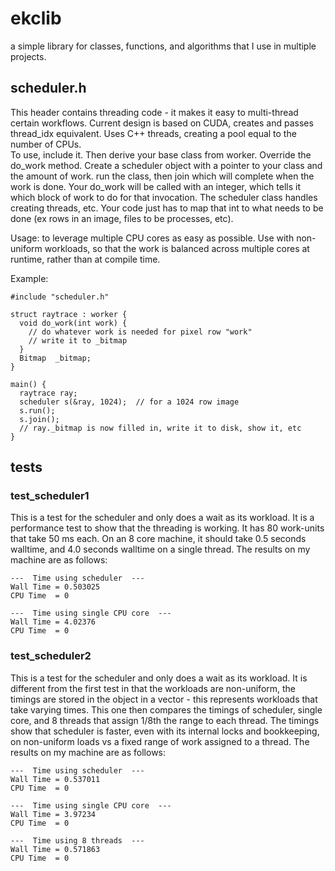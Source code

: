 # ekclib
a simple library for classes, functions, and algorithms that I use in multiple projects.

## scheduler.h
This header contains threading code - it makes it easy to multi-thread certain workflows.  Current design is based
on CUDA, creates and passes thread_idx equivalent.   Uses C++ threads, creating a pool equal to the number of CPUs.<br>
To use, include it.  Then derive your base class from worker.  Override the do_work method.
Create a scheduler object with a pointer to your class and the amount of work.  run the class, then join
which will complete when the work is done.
Your do_work will be called with an integer, which tells it which block of work to do for that invocation. The
scheduler class handles creating threads, etc.  Your code just has to map that int to what needs to be done (ex rows in
an image, files to be processes, etc).

Usage:  to leverage multiple CPU cores as easy as possible.  Use with non-uniform workloads, so that the work is balanced across multiple cores at runtime, rather than at compile time.

Example:
```
#include "scheduler.h"

struct raytrace : worker {
  void do_work(int work) {
    // do whatever work is needed for pixel row "work"
    // write it to _bitmap
  }
  Bitmap  _bitmap;
}

main() {
  raytrace ray;
  scheduler s(&ray, 1024);  // for a 1024 row image
  s.run();
  s.join();
  // ray._bitmap is now filled in, write it to disk, show it, etc
}
```

## tests
### test_scheduler1
This is a test for the scheduler and only does a wait as its workload.  It is a 
performance test to show that the threading is working.  It has 80 work-units 
that take 50 ms each.  On an 8 core machine, it should take 0.5 seconds 
walltime, and 4.0 seconds walltime on a single thread.  The results on my 
machine are as follows:
```
---  Time using scheduler  ---
Wall Time = 0.503025
CPU Time  = 0

---  Time using single CPU core  ---
Wall Time = 4.02376
CPU Time  = 0
```

### test_scheduler2
This is a test for the scheduler and only does a wait as its workload.  It is different
from the first test in that the workloads are non-uniform, the timings are stored in the 
object in a vector - this represents workloads that take varying times.  This one then compares
the timings of scheduler, single core, and 8 threads that assign 1/8th the range to each thread.
The timings show that scheduler is faster, even with its internal locks and bookkeeping, on 
non-uniform loads vs a fixed range of work assigned to a thread. The results on my 
machine are as follows:
```
---  Time using scheduler  ---
Wall Time = 0.537011
CPU Time  = 0

---  Time using single CPU core  ---
Wall Time = 3.97234
CPU Time  = 0

---  Time using 8 threads  ---
Wall Time = 0.571863
CPU Time  = 0
```
